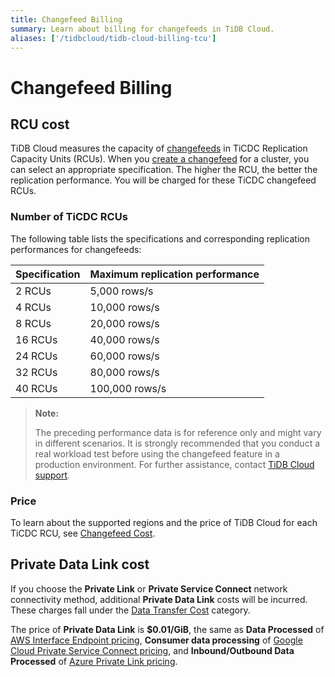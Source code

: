 ```yaml
---
title: Changefeed Billing
summary: Learn about billing for changefeeds in TiDB Cloud.
aliases: ['/tidbcloud/tidb-cloud-billing-tcu']
---
```


# Changefeed Billing

## RCU cost

TiDB Cloud measures the capacity of [changefeeds](/tidb-cloud/changefeed-overview.md) in TiCDC Replication Capacity Units (RCUs). When you [create a changefeed](/tidb-cloud/changefeed-overview.md#create-a-changefeed) for a cluster, you can select an appropriate specification. The higher the RCU, the better the replication performance. You will be charged for these TiCDC changefeed RCUs.

### Number of TiCDC RCUs

The following table lists the specifications and corresponding replication performances for changefeeds:

| Specification | Maximum replication performance |
|---------------|---------------------------------|
| 2 RCUs        | 5,000 rows/s                    |
| 4 RCUs        | 10,000 rows/s                   |
| 8 RCUs        | 20,000 rows/s                   |
| 16 RCUs       | 40,000 rows/s                   |
| 24 RCUs       | 60,000 rows/s                   |
| 32 RCUs       | 80,000 rows/s                   |
| 40 RCUs       | 100,000 rows/s                  |

> **Note:**
>
> The preceding performance data is for reference only and might vary in different scenarios. It is strongly recommended that you conduct a real workload test before using the changefeed feature in a production environment. For further assistance, contact [TiDB Cloud support](/tidb-cloud/tidb-cloud-support.md).

### Price

To learn about the supported regions and the price of TiDB Cloud for each TiCDC RCU, see [Changefeed Cost](https://www.pingcap.com/tidb-cloud-pricing-details/#changefeed-cost).

## Private Data Link cost

If you choose the **Private Link** or **Private Service Connect** network connectivity method, additional **Private Data Link** costs will be incurred. These charges fall under the [Data Transfer Cost](https://www.pingcap.com/tidb-dedicated-pricing-details/#data-transfer-cost) category.

The price of **Private Data Link** is **$0.01/GiB**, the same as **Data Processed** of [AWS Interface Endpoint pricing](https://aws.amazon.com/privatelink/pricing/#Interface_Endpoint_pricing), **Consumer data processing** of [Google Cloud Private Service Connect pricing](https://cloud.google.com/vpc/pricing#psc-forwarding-rules), and **Inbound/Outbound Data Processed** of [Azure Private Link pricing](https://azure.microsoft.com/en-us/pricing/details/private-link/).
